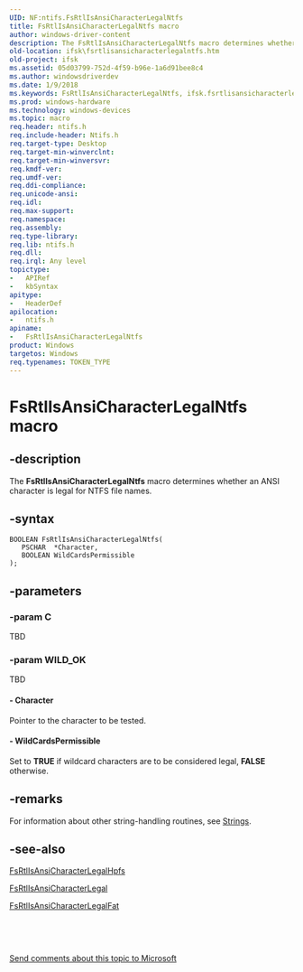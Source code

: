 ```yaml
---
UID: NF:ntifs.FsRtlIsAnsiCharacterLegalNtfs
title: FsRtlIsAnsiCharacterLegalNtfs macro
author: windows-driver-content
description: The FsRtlIsAnsiCharacterLegalNtfs macro determines whether an ANSI character is legal for NTFS file names.
old-location: ifsk\fsrtlisansicharacterlegalntfs.htm
old-project: ifsk
ms.assetid: 05d03799-752d-4f59-b96e-1a6d91bee8c4
ms.author: windowsdriverdev
ms.date: 1/9/2018
ms.keywords: FsRtlIsAnsiCharacterLegalNtfs, ifsk.fsrtlisansicharacterlegalntfs, fsrtlref_9150101b-7411-4de2-afd5-0b928ed0e6b1.xml, ntifs/FsRtlIsAnsiCharacterLegalNtfs, FsRtlIsAnsiCharacterLegalNtfs function [Installable File System Drivers]
ms.prod: windows-hardware
ms.technology: windows-devices
ms.topic: macro
req.header: ntifs.h
req.include-header: Ntifs.h
req.target-type: Desktop
req.target-min-winverclnt: 
req.target-min-winversvr: 
req.kmdf-ver: 
req.umdf-ver: 
req.ddi-compliance: 
req.unicode-ansi: 
req.idl: 
req.max-support: 
req.namespace: 
req.assembly: 
req.type-library: 
req.lib: ntifs.h
req.dll: 
req.irql: Any level
topictype:
-	APIRef
-	kbSyntax
apitype:
-	HeaderDef
apilocation:
-	ntifs.h
apiname:
-	FsRtlIsAnsiCharacterLegalNtfs
product: Windows
targetos: Windows
req.typenames: TOKEN_TYPE
---
```


# FsRtlIsAnsiCharacterLegalNtfs macro


## -description


The <b>FsRtlIsAnsiCharacterLegalNtfs</b> macro determines whether an ANSI character is legal for NTFS file names.


## -syntax


````
BOOLEAN FsRtlIsAnsiCharacterLegalNtfs(
   PSCHAR  *Character,
   BOOLEAN WildCardsPermissible
);
````


## -parameters




### -param C

TBD


### -param WILD_OK

TBD




#### - Character

Pointer to the character to be tested.


#### - WildCardsPermissible

Set to <b>TRUE</b> if wildcard characters are to be considered legal, <b>FALSE</b> otherwise.


## -remarks


For information about other string-handling routines, see <a href="https://msdn.microsoft.com/library/windows/hardware/ff563884">Strings</a>. 



## -see-also

<a href="..\ntifs\nf-ntifs-fsrtlisansicharacterlegalhpfs.md">FsRtlIsAnsiCharacterLegalHpfs</a>

<a href="..\ntifs\nf-ntifs-fsrtlisansicharacterlegal.md">FsRtlIsAnsiCharacterLegal</a>

<a href="..\ntifs\nf-ntifs-fsrtlisansicharacterlegalfat.md">FsRtlIsAnsiCharacterLegalFat</a>

 

 

<a href="mailto:wsddocfb@microsoft.com?subject=Documentation%20feedback [ifsk\ifsk]:%20FsRtlIsAnsiCharacterLegalNtfs function%20 RELEASE:%20(1/9/2018)&amp;body=%0A%0APRIVACY STATEMENT%0A%0AWe use your feedback to improve the documentation. We don't use your email address for any other purpose, and we'll remove your email address from our system after the issue that you're reporting is fixed. While we're working to fix this issue, we might send you an email message to ask for more info. Later, we might also send you an email message to let you know that we've addressed your feedback.%0A%0AFor more info about Microsoft's privacy policy, see http://privacy.microsoft.com/en-us/default.aspx." title="Send comments about this topic to Microsoft">Send comments about this topic to Microsoft</a>

